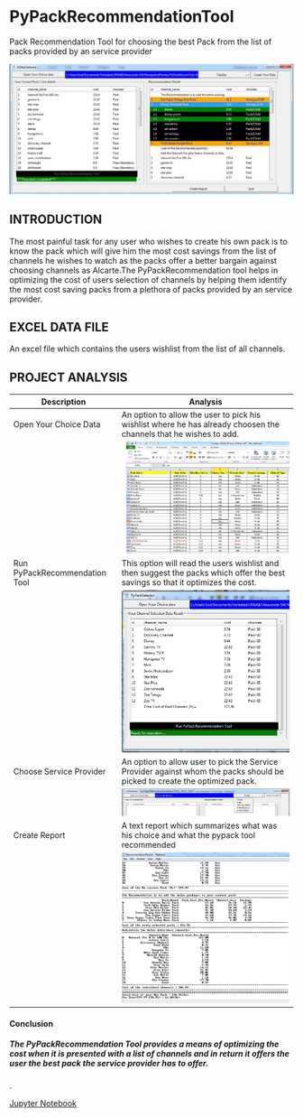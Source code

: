 # PyPackRecommendationTool
Pack Recommendation Tool for choosing the best Pack from the list of packs provided by an service provider
<p align="left">
  <img src="/Images/MyPackRecTool.jpg">
</p>

## INTRODUCTION
The most painful task for any user who wishes to create his own pack is to know the pack which will give him the most cost savings from the list of channels he wishes to watch as the packs offer a better bargain against choosing channels as Alcarte.The PyPackRecommendation tool helps in optimizing the cost of users selection of channels by helping them identify the most cost saving packs from a plethora of packs provided by an service provider. 

## EXCEL DATA FILE
An excel file which contains the users wishlist from the list of all channels.


## PROJECT ANALYSIS
| Description | Analysis |
| --- | --- |
| Open Your Choice Data         | An option to allow the user to pick his wishlist where he has already choosen the channels that he wishes to add.  |
|                               | ![image.jpg](/Images/Excel_WishList.jpg)  |
| Run PyPackRecommendation Tool | This option will read the users wishlist and then suggest the packs which offer the best savings so that it optimizes the cost. |
|                               | ![image.jpg](/Images/RunPyPackRec_Button.jpg)   |
| Choose Service Provider       | An option to allow user to pick the Service Provider against whom the packs should be picked to create the optimized pack. |
|                               | ![image.jpg](/Images/SP_DropdownOption.jpg)  |
| Create Report                 | A text report which summarizes what was his choice and what the pypack tool recommended  |
|                               | ![image.jpg](/Images/Recommendation_Report.jpg)  |

#### Conclusion
##### The PyPackRecommendation Tool provides a means of optimizing the cost when it is presented with a list of channels and in return it offers the user the best pack the service provider has to offer.
.


[Jupyter Notebook](.PyPackRecommendationTool/MyPackRecommendationTool_GUI_Ver7.ipynb)
